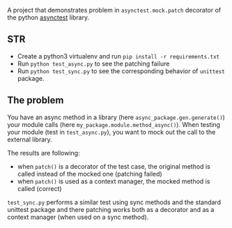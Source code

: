 A project that demonstrates problem in `asynctest.mock.patch` decorator of the
python [asynctest](https://github.com/Martiusweb/asynctest) library.

## STR
* Create a python3 virtualenv and run `pip install -r requirements.txt`
* Run `python test_async.py` to see the patching failure
* Run `python test_sync.py` to see the corresponding behavior of `unittest`
package.

## The problem
You have an async method in a library (here `async_package.gen.generate()`)
your module calls (here `my_package.module.method_async()`). When testing your
module (test in `test_async.py`), you want to mock out the call to the external
library.

The results are following:
* when `patch()` is a decorator of the test case, the original method is called
instead of the mocked one (patching failed)
* when `patch()` is used as a context manager, the mocked method is called
(correct)

`test_sync.py` performs a similar test using sync methods and the standard
unittest package and there patching works both as a decorator and as a context
manager (when used on a sync method).
